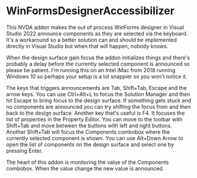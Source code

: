 # WinFormsDesignerAccessibilizer
This NVDA addon makes the out of process WinForms designer in Visual Studio 2022 announce components as they are selected via the keyboard.
It's a workaround so a better solution can and should be implemented directly in Visual Studio but when that will happen, nobody knows.

When the design surface gain focus the addon initializes things and there's probably a delay before the currently selected component is announced so please be patient. I'm running this on an Intel iMac from 2018 running Windows 10 so perhaps your setup is a lot snappier so you won't notice it.

The keys that triggers announcements are Tab, Shift+Tab, Escape and the arrow keys.
You can use Ctrl+Alt+L to focus the Solution Manager and then hit Escape to bring focus to the design surface. If something gets stuck and no components are announced you can try shifting the focus from and then back to the design surface.
Another key that's useful is F4. It focuses the list of properties in the Property Editor. You can move to the toolbar with Shift+Tab and move between the buttons with left and right buttons. Another Shift+Tab will focus the Components combobox where the currently selected component is shown. You can use Alt+Down Arrow to open the list of components on the design surface and select one by pressing Enter.

The heart of this addon is monitoring the value of the Components combobox. When  the value change the new value is announced.